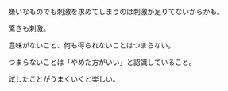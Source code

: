 嫌いなものでも刺激を求めてしまうのは刺激が足りてないからかも。

驚きも刺激。

意味がないこと、何も得られないことはつまらない。

つまらないことは「やめた方がいい」と認識していること。

試したことがうまくいくと楽しい。
